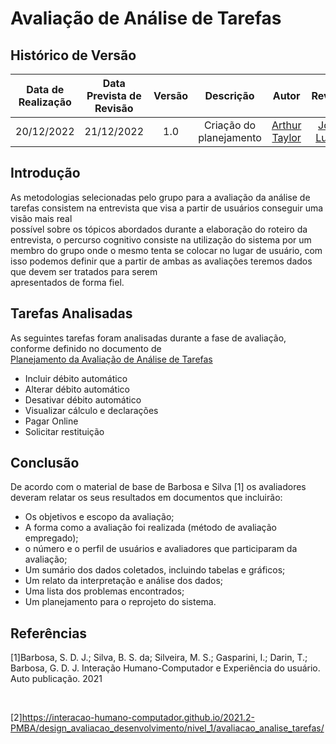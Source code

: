# Avaliação de Análise de Tarefas 

## Histórico de Versão 
|Data de Realização|Data Prevista de Revisão|Versão|Descrição|Autor|Revisor| 
| :----------: | :------: | :-----------: | :---------: |:---------: | :---------: | 
|20/12/2022|21/12/2022|1.0|Criação do planejamento|[Arthur Taylor](https://github.com/Eruel6)| [João Lucas](https://github.com/Eruel6) | 

## Introdução 
As metodologias selecionadas pelo grupo para a avaliação da análise de tarefas consistem na entrevista que visa a partir de usuários conseguir uma visão mais real  
possível sobre os tópicos abordados durante a elaboração do roteiro da entrevista, o percurso cognitivo consiste na utilização do sistema por um membro do grupo 
onde o mesmo tenta se colocar no lugar de usuário, com isso podemos definir que a partir de ambas as avaliações teremos dados que devem ser tratados para serem  
apresentados de forma fiel. 

## Tarefas Analisadas 
As seguintes tarefas foram analisadas durante a fase de avaliação, conforme definido no documento de  
[Planejamento da Avaliação de Análise de Tarefas](https://interacao-humano-computador.github.io/2022.2-SimplesNacional/Avaliacoes/AnaliseDeTarefas/PlanejamentoAvAnaliseDeTarefas/) 

- Incluir débito automático 
- Alterar débito automático 
- Desativar débito automático 
- Visualizar cálculo e declarações 
- Pagar Online
- Solicitar restituição 

## Conclusão 
De acordo com o material de base de Barbosa e Silva [1] os avaliadores deveram relatar os seus resultados em documentos que incluirão: 

- Os objetivos e escopo da avaliação; 
- A forma como a avaliação foi realizada (método de avaliação empregado); 
- o número e o perfil de usuários e avaliadores que participaram da avaliação; 
- Um sumário dos dados coletados, incluindo tabelas e gráficos; 
- Um relato da interpretação e análise dos dados; 
- Uma lista dos problemas encontrados; 
- Um planejamento para o reprojeto do sistema. 

## Referências 
[1]Barbosa, S. D. J.; Silva, B. S. da; Silveira, M. S.; Gasparini, I.; Darin, T.; Barbosa, G. D. J. Interação Humano-Computador e Experiência do usuário. Auto publicação. 2021 

<br>

[2]https://interacao-humano-computador.github.io/2021.2-PMBA/design_avaliacao_desenvolvimento/nivel_1/avaliacao_analise_tarefas/ 